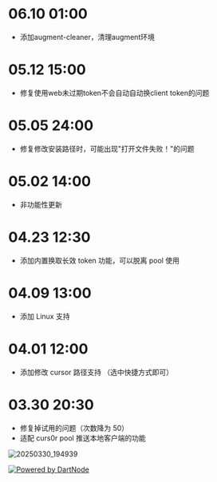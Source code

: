 # 06.10 01:00

- 添加augment-cleaner，清理augment环境

# 05.12 15:00

- 修复使用web未过期token不会自动自动换client token的问题

# 05.05 24:00

- 修复修改安装路径时，可能出现"打开文件失败！"的问题

# 05.02 14:00

- 非功能性更新

# 04.23 12:30

- 添加内置换取长效 token 功能，可以脱离 pool 使用

# 04.09 13:00

- 添加 Linux 支持

# 04.01 12:00

- 添加修改 cursor 路径支持 （选中快捷方式即可）

# 03.30 20:30

- 修复掉试用的问题（次数降为 50）
- 适配 curs0r pool 推送本地客户端的功能

![20250330_194939](https://github.com/user-attachments/assets/83e67f2f-9b7a-4f7f-9761-c3ec4c7d5734)

[![Powered by DartNode](https://dartnode.com/branding/DN-Open-Source-sm.png)](https://dartnode.com "Powered by DartNode - Free VPS for Open Source")
